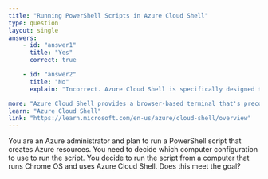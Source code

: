 ```yaml
---
title: "Running PowerShell Scripts in Azure Cloud Shell"
type: question
layout: single
answers:
    - id: "answer1"
      title: "Yes"
      correct: true

    - id: "answer2"
      title: "No"
      explain: "Incorrect. Azure Cloud Shell is specifically designed to work in any modern web browser, regardless of the operating system. It provides a fully configured PowerShell environment with the Az module pre-installed, making it perfect for running Azure PowerShell scripts."

more: "Azure Cloud Shell provides a browser-based terminal that's preconfigured with PowerShell and all necessary Azure tools, accessible from any modern web browser including Chrome OS. It automatically authenticates your Azure account and includes popular command-line tools and language support."
learn: "Azure Cloud Shell"
link: "https://learn.microsoft.com/en-us/azure/cloud-shell/overview"
---
```


You are an Azure administrator and plan to run a PowerShell script that creates Azure resources. You need to decide which computer configuration to use to run the script. You decide to run the script from a computer that runs Chrome OS and uses Azure Cloud Shell. Does this meet the goal?